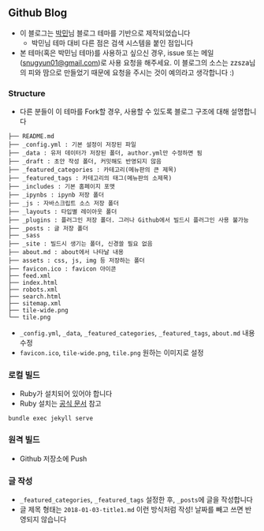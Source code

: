 ## Github Blog
- 이 블로그는 [박민](https://github.com/isme2n/isme2n.github.io)님 블로그 테마를 기반으로 제작되었습니다
	- 박민님 테마 대비 다른 점은 검색 시스템을 붙인 점입니다
- 본 테마(혹은 박민님 테마)를 사용하고 싶으신 경우, issue 또는 메일([snugyun01@gmail.com](snugyun01@gmail.com))로 사용 요청을 해주세요. 이 블로그의 소스는 zzsza님의 피와 땀으로 만들었기 때문에 요청을 주시는 것이 예의라고 생각합니다 :)


### Structure
- 다른 분들이 이 테마를 Fork할 경우, 사용할 수 있도록 블로그 구조에 대해 설명합니다

```
├── README.md
├── _config.yml : 기본 설정이 저장된 파일
├── _data : 유저 데이터가 저장된 폴더, author.yml만 수정하면 됨
├── _draft : 초안 작성 폴더, 커밋해도 반영되지 않음
├── _featured_categories : 카테고리(메뉴판의 큰 제목)
├── _featured_tags : 카테고리의 태그(메뉴판의 소제목)
├── _includes : 기본 홈페이지 포맷
├── _ipynbs : ipynb 저장 폴더
├── _js : 자바스크립트 소스 저장 폴더
├── _layouts : 타입별 레이아웃 폴더
├── _plugins : 플러그인 저장 폴더. 그러나 Github에서 빌드시 플러그인 사용 불가능
├── _posts : 글 저장 폴더
├── _sass
├── _site : 빌드시 생기는 폴더, 신경쓸 필요 없음
├── about.md : about에서 나타날 내용
├── assets : css, js, img 등 저장하는 폴더
├── favicon.ico : favicon 아이콘
├── feed.xml
├── index.html
├── robots.xml
├── search.html
├── sitemap.xml
├── tile-wide.png
└── tile.png
```

- ```_config.yml```, ```_data```, ```_featured_categories```, ```_featured_tags```, ```about.md``` 내용 수정
- ```favicon.ico```, ```tile-wide.png```, ```tile.png``` 원하는 이미지로 설정

### 로컬 빌드
- Ruby가 설치되어 있어야 합니다
- Ruby 설치는 [공식 문서](https://www.ruby-lang.org/ko/documentation/installation/) 참고

```
bundle exec jekyll serve
```

### 원격 빌드
- Github 저장소에 Push

### 글 작성
- ```_featured_categories```, ```_featured_tags``` 설정한 후, ```_posts```에 글을 작성합니다
- 글 제목 형태는 ```2018-01-03-title1.md``` 이런 방식처럼 작성! 날짜를 빼고 쓰면 반영되지 않습니다
